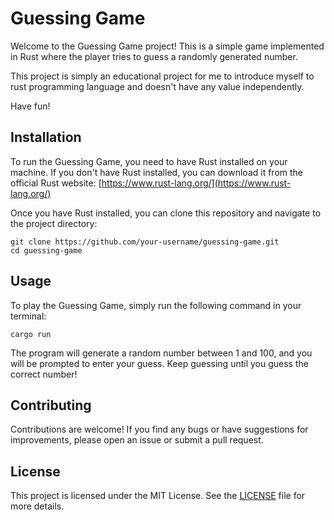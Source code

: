# Guessing Game

Welcome to the Guessing Game project! This is a simple game implemented in Rust where the player tries to guess a randomly generated number.

This project is simply an educational project for me to introduce myself to rust programming language and doesn't have any value independently.

Have fun!

## Installation

To run the Guessing Game, you need to have Rust installed on your machine. If you don't have Rust installed, you can download it from the official Rust website: [https://www.rust-lang.org/](https://www.rust-lang.org/)

Once you have Rust installed, you can clone this repository and navigate to the project directory:

```
git clone https://github.com/your-username/guessing-game.git
cd guessing-game
```

## Usage

To play the Guessing Game, simply run the following command in your terminal:

```
cargo run
```

The program will generate a random number between 1 and 100, and you will be prompted to enter your guess. Keep guessing until you guess the correct number!

## Contributing

Contributions are welcome! If you find any bugs or have suggestions for improvements, please open an issue or submit a pull request.

## License

This project is licensed under the MIT License. See the [LICENSE](LICENSE) file for more details.
